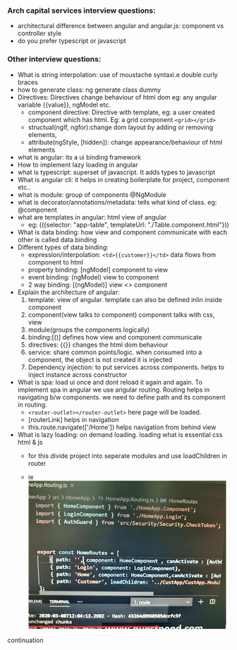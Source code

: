 ### Arch capital services interview questions:
* architectural difference between angular and angular.js: component vs controller style
* do you prefer typescript or javascript

### Other interview questions:
* What is string interpolation: use of moustache syntaxi.e double curly braces
* how to generate class: ng generate class dummy
* Directives: Directives change behaviour of html dom eg: any angular variable 
    {{value}}, ngModel etc.
    * component directive: Directive with template, eg: a user created component 
    which has html. Eg: a grid component `<grid></grid>`
    * structual(ngIf, ngfor):change dom layout by adding or removing elements,
    * attribute(ngStyle, [hidden]): change appearance/behaviour of html elements
* what is angular: its a ui binding framework
* How to implement lazy loading in angular
* what is typescript: superset of javascript. It adds types to javascript
* What is angular cli: it helps in creating boilerplate for project, component etc..
* what is module: group of components @NgModule
* what is decorator/annotations/metadata: tells what kind of class. eg: @component
* what are templates in angular: html view of angular
    * eg: (({selector: "app-table", templateUrl: "./Table.component.html"}))
* What is data binding: how view and component communicate with each other is called data binding
* Different types of data binding:
    * expression/interpolation: `<td>{{customer}}</td>` data flows from component to html
    * property binding: [ngModel] component to view
    * event binding: (ngModel) view to component
    * 2 way binding: [(ngModel)] view <> component
* Explain the architecture of angular:
    1. template: view of angular. template can also be defined inlin inside component
    2. component(view talks to component) component talks with css, view
    3. module(groups the components logically)
    4. binding:[()] defines how view and component communicate
    5. directives: {{}} changes the html dom behaviour
    6. service: share common points/logic. when consumed into a component, the object is not created it is injected
    7. Dependency injection: to put services across components. helps to inject instance across constructor
* What is spa: load ui once and dont reload it again and again. To implement spa in angular we use angular routing. Routing helps in navigating b/w components. we need to define path and its component in routing.
    * `<router-outlet></router-outlet>` here page will be loaded.
    * [routerLink] helps in navigation
    * this.route.navigate(['/Home']) helps navigation from behind view
* What is lazy loading: on demand loading. loading what is essential css html & js
    * for this divide project into seperate modules and use loadChildren in router

    * ie ![](images/angular/lazy-loading.jpg)
    
continuation
